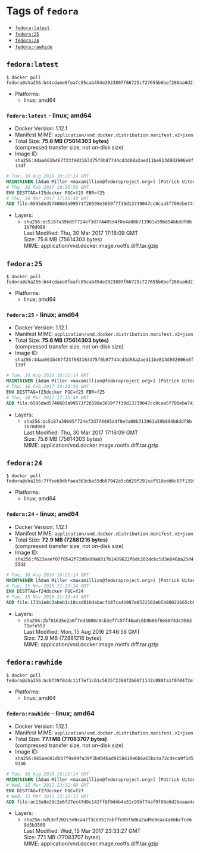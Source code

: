 <!-- THIS FILE IS GENERATED VIA './update-remote.sh' -->

# Tags of `fedora`

-	[`fedora:latest`](#fedoralatest)
-	[`fedora:25`](#fedora25)
-	[`fedora:24`](#fedora24)
-	[`fedora:rawhide`](#fedorarawhide)

## `fedora:latest`

```console
$ docker pull fedora@sha256:b44cdaee0feafc85cab454e2023807f66725c727655b6bef260aa6d21dd2b068
```

-	Platforms:
	-	linux; amd64

### `fedora:latest` - linux; amd64

-	Docker Version: 1.12.1
-	Manifest MIME: `application/vnd.docker.distribution.manifest.v2+json`
-	Total Size: **75.6 MB (75614303 bytes)**  
	(compressed transfer size, not on-disk size)
-	Image ID: `sha256:4daa661b467f23f983163d75f0b87744cd3d88a2aed11be813d802606e8f13df`

```dockerfile
# Tue, 30 Aug 2016 18:21:14 GMT
MAINTAINER [Adam Miller <maxamillion@fedoraproject.org>] [Patrick Uiterwijk <patrick@puiterwijk.org>]
# Thu, 16 Feb 2017 19:36:56 GMT
ENV DISTTAG=f25docker FGC=f25 FBR=f25
# Thu, 30 Mar 2017 17:15:40 GMT
ADD file:6595ded5740603a99571f26598e3659f7f39d13739047cc0caa5f700ebe74793 in / 
```

-	Layers:
	-	`sha256:bc5187a39b05f724ef3d774405d4f0e4a00b713961a59b894b6ddf8b1b70d980`  
		Last Modified: Thu, 30 Mar 2017 17:16:09 GMT  
		Size: 75.6 MB (75614303 bytes)  
		MIME: application/vnd.docker.image.rootfs.diff.tar.gzip

## `fedora:25`

```console
$ docker pull fedora@sha256:b44cdaee0feafc85cab454e2023807f66725c727655b6bef260aa6d21dd2b068
```

-	Platforms:
	-	linux; amd64

### `fedora:25` - linux; amd64

-	Docker Version: 1.12.1
-	Manifest MIME: `application/vnd.docker.distribution.manifest.v2+json`
-	Total Size: **75.6 MB (75614303 bytes)**  
	(compressed transfer size, not on-disk size)
-	Image ID: `sha256:4daa661b467f23f983163d75f0b87744cd3d88a2aed11be813d802606e8f13df`

```dockerfile
# Tue, 30 Aug 2016 18:21:14 GMT
MAINTAINER [Adam Miller <maxamillion@fedoraproject.org>] [Patrick Uiterwijk <patrick@puiterwijk.org>]
# Thu, 16 Feb 2017 19:36:56 GMT
ENV DISTTAG=f25docker FGC=f25 FBR=f25
# Thu, 30 Mar 2017 17:15:40 GMT
ADD file:6595ded5740603a99571f26598e3659f7f39d13739047cc0caa5f700ebe74793 in / 
```

-	Layers:
	-	`sha256:bc5187a39b05f724ef3d774405d4f0e4a00b713961a59b894b6ddf8b1b70d980`  
		Last Modified: Thu, 30 Mar 2017 17:16:09 GMT  
		Size: 75.6 MB (75614303 bytes)  
		MIME: application/vnd.docker.image.rootfs.diff.tar.gzip

## `fedora:24`

```console
$ docker pull fedora@sha256:7ffee69dbfaea363cba55db07942a5c0d29f291eaf510edd6c07f139001f4174
```

-	Platforms:
	-	linux; amd64

### `fedora:24` - linux; amd64

-	Docker Version: 1.12.1
-	Manifest MIME: `application/vnd.docker.distribution.manifest.v2+json`
-	Total Size: **72.9 MB (72881216 bytes)**  
	(compressed transfer size, not on-disk size)
-	Image ID: `sha256:f623aaef07f0542f72d0a09a8817b1489622f6dc202dc6c5d3e846ba25d455d2`

```dockerfile
# Tue, 30 Aug 2016 18:21:14 GMT
MAINTAINER [Adam Miller <maxamillion@fedoraproject.org>] [Patrick Uiterwijk <patrick@puiterwijk.org>]
# Tue, 15 Nov 2016 21:13:34 GMT
ENV DISTTAG=f24docker FGC=f24
# Tue, 15 Nov 2016 21:13:44 GMT
ADD file:173b1e8c2abeb1c18cad816dabacfb87ca4b987e8531502eb5b88021665cb614 in / 
```

-	Layers:
	-	`sha256:2bf01635e2a0f7ed3800c8cb3effc5ff46adc6b9b86f0e80743c956371efe553`  
		Last Modified: Mon, 15 Aug 2016 21:46:56 GMT  
		Size: 72.9 MB (72881216 bytes)  
		MIME: application/vnd.docker.image.rootfs.diff.tar.gzip

## `fedora:rawhide`

```console
$ docker pull fedora@sha256:bc6f39f0ddc11f7ef1c61c5825f2398f2b60f1142c088fa1f070472e7aca0885
```

-	Platforms:
	-	linux; amd64

### `fedora:rawhide` - linux; amd64

-	Docker Version: 1.12.1
-	Manifest MIME: `application/vnd.docker.distribution.manifest.v2+json`
-	Total Size: **77.1 MB (77083707 bytes)**  
	(compressed transfer size, not on-disk size)
-	Image ID: `sha256:865aa601d6b7f9a99fa39f3bd046ad9158419a6b6a65bc4a72cdeca9f1d59336`

```dockerfile
# Tue, 30 Aug 2016 18:21:14 GMT
MAINTAINER [Adam Miller <maxamillion@fedoraproject.org>] [Patrick Uiterwijk <patrick@puiterwijk.org>]
# Wed, 15 Mar 2017 23:32:09 GMT
ENV DISTTAG=f27docker FGC=f27
# Wed, 15 Mar 2017 23:32:17 GMT
ADD file:ac13a8e20c2e6f27ec47d8c142ff8f0d4b4a31c99bf74af9f88e6d2beaae4e04 in / 
```

-	Layers:
	-	`sha256:bd53ef202c5d0ca47f3cd3517ebffe0075d6a2ad9e8eac4a66bcfce69d5b3500`  
		Last Modified: Wed, 15 Mar 2017 23:33:27 GMT  
		Size: 77.1 MB (77083707 bytes)  
		MIME: application/vnd.docker.image.rootfs.diff.tar.gzip

